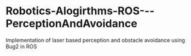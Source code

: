 # Robotics-Alogirthms-ROS---PerceptionAndAvoidance
Implementation of laser based perception and obstacle avoidance using Bug2 in ROS
